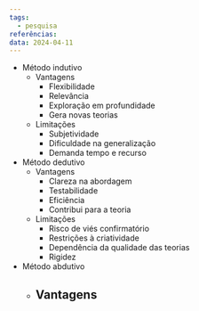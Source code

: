 ```yaml
---
tags:
  - pesquisa
referências: 
data: 2024-04-11
---
```

- Método indutivo
	- Vantagens
		- Flexibilidade
		- Relevância
		- Exploração em profundidade
		- Gera novas teorias
	- Limitações
		- Subjetividade
		- Dificuldade na generalização
		- Demanda tempo e recurso
- Método dedutivo
	- Vantagens
		- Clareza na abordagem
		- Testabilidade
		- Eficiência
		- Contribui para a teoria
	- Limitações
		- Risco de viés confirmatório
		- Restrições à criatividade
		- Dependência da qualidade das teorias
		- Rigidez
- Método abdutivo
	- Vantagens
		- 
